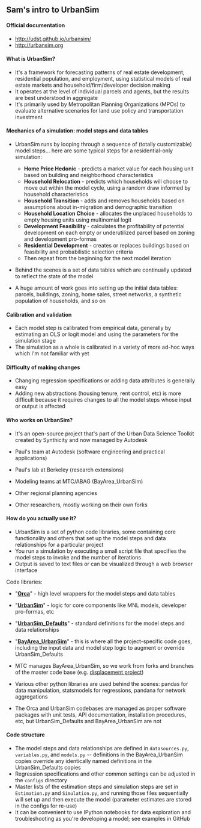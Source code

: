 Sam's intro to UrbanSim
-----

#### Official documentation

* http://udst.github.io/urbansim/
* http://urbansim.org

#### What is UrbanSim?

* It's a framework for forecasting patterns of real estate development, residential population, and employment, using statistical models of real estate markets and household/firm/developer decision making
* It operates at the level of individual parcels and agents, but the results are best understood in aggregate
* It's primarily used by Metropolitan Planning Organizations (MPOs) to evaluate alternative scenarios for land use policy and transportation investment

#### Mechanics of a simulation: model steps and data tables

* UrbanSim runs by looping through a sequence of (totally customizable) model steps... here are some typical steps for a residential-only simulation: 

	* **Home Price Hedonic** - predicts a market value for each housing unit based on building and neighborhood characteristics
	* **Household Relocation** - predicts which households will choose to move out within the model cycle, using a random draw informed by household characteristics
	* **Household Transition** - adds and removes households based on assumptions about in-migration and demographic transition
	* **Household Location Choice** - allocates the unplaced households to empty housing units using multinomial logit
	* **Development Feasibility** - calculates the profitability of potential development on each empty or underutilized parcel based on zoning and development pro-formas
	* **Residential Development** - creates or replaces buildings based on feasibility and probabilistic selection criteria
	* Then repeat from the beginning for the next model iteration

* Behind the scenes is a set of data tables which are continually updated to reflect the state of the model
* A huge amount of work goes into setting up the initial data tables: parcels, buildings, zoning, home sales, street networks, a synthetic population of households, and so on

#### Calibration and validation

* Each model step is calibrated from empirical data, generally by estimating an OLS or logit model and using the parameters for the simulation stage
* The simulation as a whole is calibrated in a variety of more ad-hoc ways which I'm not familiar with yet

#### Difficulty of making changes

* Changing regression specifications or adding data attributes is generally easy
* Adding new abstractions (housing tenure, rent control, etc) is more difficult because it requires changes to all the model steps whose input or output is affected

#### Who works on UrbanSim?

* It's an open-source project that's part of the Urban Data Science Toolkit created by Synthicity and now managed by Autodesk

* Paul's team at Autodesk (software engineering and practical applications)
* Paul's lab at Berkeley (research extensions)
* Modeling teams at MTC/ABAG (BayArea_UrbanSim)
* Other regional planning agencies
* Other researchers, mostly working on their own forks

#### How do you actually use it?

* UrbanSim is a set of python code libraries, some containing core functionality and others that set up the model steps and data relationships for a particular project
* You run a simulation by executing a small script file that specifies the model steps to invoke and the number of iterations
* Output is saved to text files or can be visualized through a web browser interface

Code libraries:

* "[**Orca**](https://github.com/udst/orca/)" - high level wrappers for the model steps and data tables
* "[**UrbanSim**](https://github.com/udst/urbansim/)" - logic for core components like MNL models, developer pro-formas, etc
* "[**UrbanSim\_Defaults**](https://github.com/udst/urbansim_defaults/)" - standard definitions for the model steps and data relationships
* "[**BayArea\_UrbanSim**](https://github.com/udst/bayarea_urbansim/)" - this is where all the project-specific code goes, including the input data and model step logic to augment or override UrbanSim\_Defaults

* MTC manages BayArea\_UrbanSim, so we work from forks and branches of the master code base (e.g. [displacement project](https://github.com/ual/bayarea_urbansim/tree/arb/))
* Various other python libraries are used behind the scenes: pandas for data manipulation, statsmodels for regressions, pandana for network aggregations
* The Orca and UrbanSim codebases are managed as proper software packages with unit tests, API documentation, installation procedures, etc, but UrbanSim\_Defaults and BayArea\_UrbanSim are not

#### Code structure

* The model steps and data relationships are defined in `datasources.py`, `variables.py`, and `models.py` -- definitions in the BayArea\_UrbanSim copies override any identically named definitions in the UrbanSim\_Defaults copies
* Regression specifications and other common settings can be adjusted in the `configs` directory
* Master lists of the estimation steps and simulation steps are set in `Estimation.py` and `Simulation.py`, and running those files sequentially will set up and then execute the model (parameter estimates are stored in the configs for re-use)
* It can be convenient to use IPython notebooks for data exploration and troubleshooting as you're developing a model; see examples in GitHub


